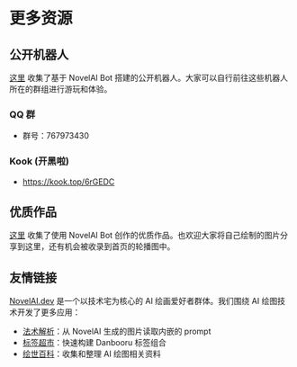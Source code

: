 # 更多资源

## 公开机器人

[这里](https://github.com/koishijs/novelai-bot/discussions/75) 收集了基于 NovelAI Bot 搭建的公开机器人。大家可以自行前往这些机器人所在的群组进行游玩和体验。

### QQ 群

- 群号：767973430

### Kook (开黑啦)

- https://kook.top/6rGEDC

## 优质作品

[这里](https://github.com/koishijs/novelai-bot/discussions/88) 收集了使用 NovelAI Bot 创作的优质作品。也欢迎大家将自己绘制的图片分享到这里，还有机会被收录到首页的轮播图中。

## 友情链接

[NovelAI.dev](https://novelai.dev) 是一个以技术宅为核心的 AI 绘画爱好者群体。我们围绕 AI 绘图技术开发了更多应用：

- [法术解析](https://spell.novelai.dev/)：从 NovelAI 生成的图片读取内嵌的 prompt
- [标签超市](https://tags.novelai.dev/)：快速构建 Danbooru 标签组合
- [绘世百科](https://wiki.novelai.dev/)：收集和整理 AI 绘图相关资料

